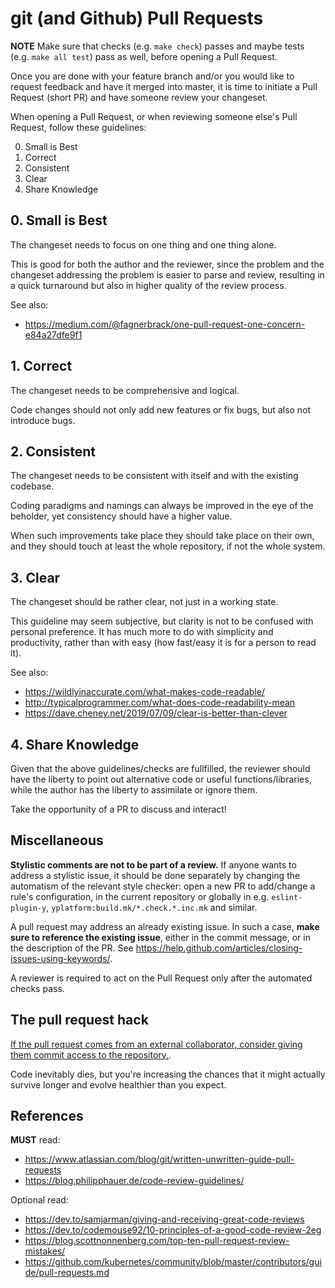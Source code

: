 # git (and Github) Pull Requests

**NOTE** Make sure that checks (e.g. `make check`) passes
and maybe tests (e.g. `make all test`) pass as well,
before opening a Pull Request.

Once you are done with your feature branch and/or you would like to request feedback
and have it merged into master, it is time to initiate a Pull Request (short PR)
and have someone review your changeset.

When opening a Pull Request, or when reviewing someone else's Pull Request,
follow these guidelines:

0. Small is Best
1. Correct
2. Consistent
3. Clear
4. Share Knowledge


## 0. Small is Best

The changeset needs to focus on one thing and one thing alone.

This is good for both the author and the reviewer,
since the problem and the changeset addressing the problem is easier to parse and review,
resulting in a quick turnaround but also in higher quality of the review process.

See also:
* https://medium.com/@fagnerbrack/one-pull-request-one-concern-e84a27dfe9f1


## 1. Correct

The changeset needs to be comprehensive and logical.

Code changes should not only add new features or fix bugs, but also not introduce bugs.


## 2. Consistent

The changeset needs to be consistent with itself and with the existing codebase.

Coding paradigms and namings can always be improved in the eye of the beholder,
yet consistency should have a higher value.

When such improvements take place they should take place on their own,
and they should touch at least the whole repository, if not the whole system.


## 3. Clear

The changeset should be rather clear, not just in a working state.

This guideline may seem subjective, but clarity is not to be confused with personal preference.
It has much more to do with simplicity and productivity,
rather than with easy (how fast/easy it is for a person to read it).

See also:
* https://wildlyinaccurate.com/what-makes-code-readable/
* http://typicalprogrammer.com/what-does-code-readability-mean
* https://dave.cheney.net/2019/07/09/clear-is-better-than-clever


## 4. Share Knowledge

Given that the above guidelines/checks are fullfilled, the reviewer should have the liberty to point out
alternative code or useful functions/libraries, while the author has the liberty to assimilate or ignore them.

Take the opportunity of a PR to discuss and interact!


## Miscellaneous

**Stylistic comments are not to be part of a review.**
If anyone wants to address a stylistic issue, it should be done separately
by changing the automatism of the relevant style checker:
open a new PR to add/change a rule's configuration, in the current repository or globally in
e.g. `eslint-plugin-y`, `yplatform:build.mk/*.check.*.inc.mk` and similar.

A pull request may address an already existing issue.
In such a case, **make sure to reference the existing issue**, either in the commit message,
or in the description of the PR. See https://help.github.com/articles/closing-issues-using-keywords/.

A reviewer is required to act on the Pull Request only after the automated checks pass.


## The pull request hack

[If the pull request comes from an external collaborator,
consider giving them commit access to the repository.](https://felixge.de/2013/03/11/the-pull-request-hack/).

Code inevitably dies, but you're increasing the chances
that it might actually survive longer and evolve healthier than you expect.


## References

**MUST** read:
* https://www.atlassian.com/blog/git/written-unwritten-guide-pull-requests
* https://blog.philipphauer.de/code-review-guidelines/

Optional read:
* https://dev.to/samjarman/giving-and-receiving-great-code-reviews
* https://dev.to/codemouse92/10-principles-of-a-good-code-review-2eg
* https://blog.scottnonnenberg.com/top-ten-pull-request-review-mistakes/
* https://github.com/kubernetes/community/blob/master/contributors/guide/pull-requests.md
